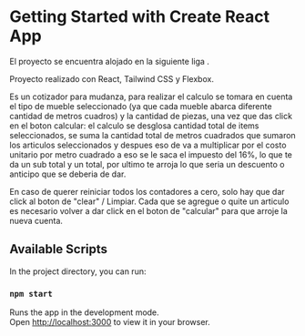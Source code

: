 # Getting Started with Create React App

El proyecto se encuentra alojado en la siguiente liga [](https://proeficient-challenge.vercel.app/).

Proyecto realizado con React, Tailwind CSS y Flexbox.

Es un cotizador para mudanza, para realizar el calculo se tomara en cuenta el tipo de mueble seleccionado (ya que cada mueble abarca diferente cantidad de metros cuadros) y la cantidad de piezas, una vez que das click en el boton calcular: el calculo se desglosa cantidad total de items seleccionados, se suma la cantidad total de metros cuadrados que sumaron los articulos seleccionados y despues eso de va a multiplicar por el costo unitario por metro cuadrado a eso se le saca el impuesto del 16%, lo que te da un sub total y un total, por ultimo te arroja lo que seria un descuento o anticipo que se deberia de dar.

En caso de querer reiniciar todos los contadores a cero, solo hay que dar click al boton de "clear" / Limpiar.
Cada que se agregue o quite un articulo es necesario volver a dar click en el boton de "calcular" para que arroje la nueva cuenta.

## Available Scripts

In the project directory, you can run:

### `npm start`

Runs the app in the development mode.\
Open [http://localhost:3000](http://localhost:3000) to view it in your browser.

